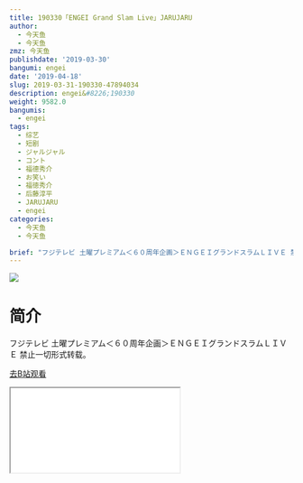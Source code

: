 ```yaml
---
title: 190330「ENGEI Grand Slam Live」JARUJARU
author:
  - 今天鱼
  - 今天鱼
zmz: 今天鱼
publishdate: '2019-03-30'
bangumi: engei
date: '2019-04-18'
slug: 2019-03-31-190330-47894034
description: engei&#8226;190330
weight: 9582.0
bangumis:
  - engei
tags:
  - 综艺
  - 短剧
  - ジャルジャル
  - コント
  - 福德秀介
  - お笑い
  - 福徳秀介
  - 后藤淳平
  - JARUJARU
  - engei
categories:
  - 今天鱼
  - 今天鱼

brief: "フジテレビ 土曜プレミアム＜６０周年企画＞ＥＮＧＥＩグランドスラムＬＩＶＥ 禁止一切形式转载。"
---
```

![](https://i.imgur.com/i2rk5uf.jpg)
# 简介  
フジテレビ 土曜プレミアム＜６０周年企画＞ＥＮＧＥＩグランドスラムＬＩＶＥ
禁止一切形式转载。  

[去B站观看](https://www.bilibili.com/video/av47894034/)
<div class ="resp-container"><iframe class="testiframe" src="//player.bilibili.com/player.html?aid=47894034"", scrolling="no", allowfullscreen="true" > </iframe></div> 
